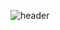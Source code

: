 ![header](https://capsule-render.vercel.app/api?type=waving&color=2679DCFF&section=header&text=YuJin's%20github&height=210&fontSize=42&&fontColor=FFEFFFFF&&&fontAlignY=40)

<!--
**causyj/causyj** is a ✨ _special_ ✨ repository because its `README.md` (this file) appears on your GitHub profile.

Here are some ideas to get you started:

- 🔭 I’m currently working on ...
- 🌱 I’m currently learning ...
- 👯 I’m looking to collaborate on ...
- 🤔 I’m looking for help with ...
- 💬 Ask me about ...
- 📫 How to reach me: ...
- 😄 Pronouns: ...
- ⚡ Fun fact: ...
-->
